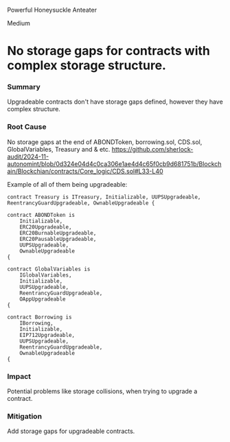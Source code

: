 Powerful Honeysuckle Anteater

Medium

# No storage gaps for contracts with complex storage structure.

### Summary
Upgradeable contracts don't have storage gaps defined, however they have complex structure.

### Root Cause
No storage gaps at the end of ABONDToken, borrowing.sol, CDS.sol, GlobalVariables, Treasury and & etc.
https://github.com/sherlock-audit/2024-11-autonomint/blob/0d324e04d4c0ca306e1ae4d4c65f0cb9d681751b/Blockchain/Blockchian/contracts/Core_logic/CDS.sol#L33-L40

Example of all of them being upgradeable:
```solidity
contract Treasury is ITreasury, Initializable, UUPSUpgradeable, ReentrancyGuardUpgradeable, OwnableUpgradeable {
```
```solidity
contract ABONDToken is
    Initializable,
    ERC20Upgradeable,
    ERC20BurnableUpgradeable,
    ERC20PausableUpgradeable,
    UUPSUpgradeable,
    OwnableUpgradeable
{
```
```solidity
contract GlobalVariables is
    IGlobalVariables,
    Initializable,
    UUPSUpgradeable,
    ReentrancyGuardUpgradeable,
    OAppUpgradeable
{
```

```solidity
contract Borrowing is
    IBorrowing,
    Initializable,
    EIP712Upgradeable,
    UUPSUpgradeable,
    ReentrancyGuardUpgradeable,
    OwnableUpgradeable
{
```

### Impact
Potential problems like storage collisions, when trying to upgrade a contract.

### Mitigation
Add storage gaps for upgradeable contracts.